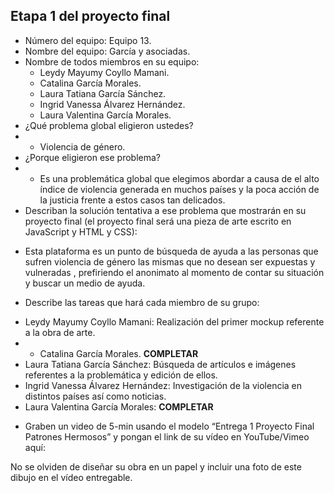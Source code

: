 ## Etapa 1 del proyecto final

- Número del equipo: Equipo 13.
- Nombre del equipo: García y asociadas.
- Nombre de todos miembros en su equipo: 
  * Leydy Mayumy Coyllo Mamani.
  * Catalina García Morales.   
  * Laura Tatiana García Sánchez.
  * Ingrid Vanessa Álvarez Hernández.
  * Laura Valentina García Morales.
- ¿Qué problema global eligieron ustedes? 
- * Violencia de género.
- ¿Porque eligieron ese problema? 
- * Es una problemática global que elegimos abordar a causa de el alto índice de violencia generada en muchos países y la poca acción de la justicia frente a estos casos tan delicados.
- Describan la solución tentativa a ese problema que mostrarán en su proyecto final (el proyecto final será una pieza de arte escrito en JavaScript y HTML y CSS):
* Esta plataforma es un punto de búsqueda de ayuda a las personas que sufren violencia de género las mismas que no desean ser expuestas y vulneradas , prefiriendo el anonimato al momento de contar su situación y buscar un medio de ayuda.
- Describe las tareas que hará cada miembro de su grupo:
* Leydy Mayumy Coyllo Mamani: Realización del primer mockup referente a la obra de arte.
* * Catalina García Morales.  **COMPLETAR**
* Laura Tatiana García Sánchez: Búsqueda de artículos e imágenes referentes a la problemática y edición de ellos. 
* Ingrid Vanessa Álvarez Hernández: Investigación de la violencia en distintos países así como noticias.
* Laura Valentina García Morales: **COMPLETAR**
- Graben un video de 5-min usando el modelo “Entrega 1 Proyecto Final Patrones Hermosos” y pongan el link de su vídeo en YouTube/Vimeo aquí:

No se olviden de diseñar su obra en un papel y incluir una foto de este dibujo en el vídeo entregable.
